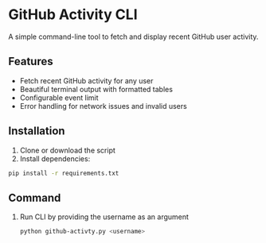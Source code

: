# GitHub Activity CLI

A simple command-line tool to fetch and display recent GitHub user activity.

## Features

- Fetch recent GitHub activity for any user
- Beautiful terminal output with formatted tables
- Configurable event limit
- Error handling for network issues and invalid users

## Installation

1. Clone or download the script
2. Install dependencies:

```bash
pip install -r requirements.txt
```

## Command

1. Run CLI by providing the username as an argument
    ```bash
    python github-activty.py <username>
    ```